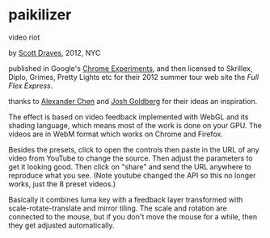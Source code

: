 # paikilizer
video riot

by [Scott Draves](http://ScottDraves.com), 2012, NYC

published in Google's [Chrome Experiments](https://www.chromeexperiments.com/experiment/the-paikilizer),
and then licensed to Skrillex, Diplo, Grimes, Pretty Lights etc for their 2012 summer tour web site the *Full Flex Express*.

thanks to [Alexander Chen](http://chenalexander.com) and
[Josh Goldberg](http://www.goldbergs.com/) for their ideas an inspiration.

The effect is based on video feedback implemented with WebGL and its
shading language, which means most of the work is done on your GPU.
The videos are in WebM format which works on Chrome and Firefox.

Besides the presets, click to open the controls then paste in the URL
of any video from YouTube to change the source.  Then adjust the
parameters to get it looking good.  Then click on "share" and send the
URL anywhere to reproduce what you see. (Note youtube changed the API so this no longer works, just the 8 preset videos.)

Basically it combines luma key with a feedback layer transformed with
scale-rotate-translate and mirror tiling.  The scale and rotation are
connected to the mouse, but if you don't move the mouse for a while,
then they get adjusted automatically.
